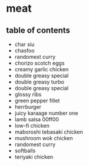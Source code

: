 # meat

## table of contents

- char siu
- chasfoo
- randomest curry
- chorizo scotch eggs
- creamy garlic chicken
- double greasy special
- double greasy turbo
- double greasy special
- glossy ribs
- green pepper fillet
- herrburger
- juicy karaage number one
- lamb salsa 00ff00
- low-fi chicken
- maboroshi tebasaki chicken
- mushroom wok chicken
- randomest curry
- softballs
- teriyaki chicken
